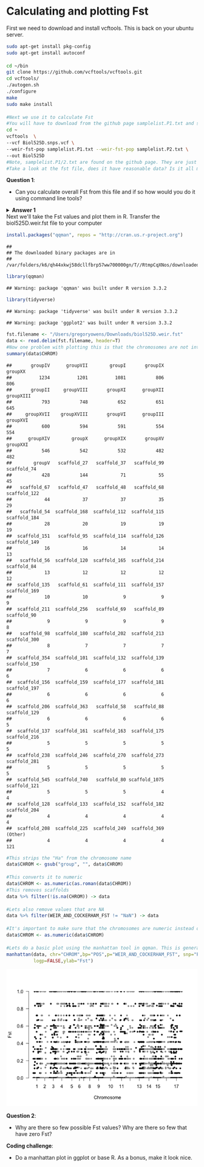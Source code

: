 # Calculating and plotting Fst

First we need to download and install vcftools. This is back on your ubuntu server.
```bash
sudo apt-get install pkg-config
sudo apt-get install autoconf

cd ~/bin 
git clone https://github.com/vcftools/vcftools.git
cd vcftools/ 
./autogen.sh 
./configure	
make 
sudo make install

#Next we use it to calculate Fst
#You will have to download from the github page samplelist.P1.txt and samplelist.P2.txt
cd ~
vcftools  \
--vcf Biol525D.snps.vcf \
--weir-fst-pop samplelist.P1.txt --weir-fst-pop samplelist.P2.txt \
--out Biol525D
#Note, samplelist.P1/2.txt are found on the github page. They are just lists of samples for each population.
#Take a look at the fst file, does it have reasonable data? Is it all missing data?
```
**Question 1**:
* Can you calculate overall Fst from this file and if so how would you do it using command line tools?

<details> 
<summary><b>Answer 1</b>  </summary>

  
    Fst is a ratio so calculating the overall values requires summing the numerator and denominator for each locus, which we don't have. 
    
</details>
Next we'll take the Fst values and plot them in R. Transfer the biol525D.weir.fst file to your computer


```r
install.packages("qqman", repos = "http://cran.us.r-project.org")
```

```
## 
## The downloaded binary packages are in
## 	/var/folders/k6/qh44xkwj58dcllfbrp57ww700000gn/T//RtmpCqXNos/downloaded_packages
```

```r
library(qqman)
```

```
## Warning: package 'qqman' was built under R version 3.3.2
```

```r
library(tidyverse)
```

```
## Warning: package 'tidyverse' was built under R version 3.3.2
```

```
## Warning: package 'ggplot2' was built under R version 3.3.2
```

```r
fst.filename <- "/Users/gregoryowens/Downloads/biol525D.weir.fst"
data <- read.delim(fst.filename, header=T)
#Now one problem with plotting this is that the chromosomes are not intergers
summary(data$CHROM)
```

```
##       groupIV      groupVII        groupI       groupIX       groupXX 
##          1234          1201          1081           806           806 
##       groupII     groupVIII       groupXI      groupXII     groupXIII 
##           793           748           652           651           645 
##     groupXVII    groupXVIII       groupVI      groupIII      groupXVI 
##           600           594           591           554           554 
##      groupXIV        groupX      groupXIX       groupXV      groupXXI 
##           546           542           532           482           482 
##        groupV   scaffold_27   scaffold_37   scaffold_99   scaffold_74 
##           428           144            71            55            45 
##   scaffold_67   scaffold_47   scaffold_48   scaffold_68  scaffold_122 
##            44            37            37            35            29 
##   scaffold_54  scaffold_168  scaffold_112  scaffold_115  scaffold_184 
##            28            20            19            19            19 
##  scaffold_151   scaffold_95  scaffold_114  scaffold_126  scaffold_149 
##            16            16            14            14            13 
##   scaffold_56  scaffold_120  scaffold_165  scaffold_214   scaffold_84 
##            13            12            12            12            12 
##  scaffold_135   scaffold_61  scaffold_111  scaffold_157  scaffold_169 
##            10            10             9             9             9 
##  scaffold_211  scaffold_256   scaffold_69   scaffold_89   scaffold_90 
##             9             9             9             9             8 
##   scaffold_98  scaffold_180  scaffold_202  scaffold_213  scaffold_300 
##             8             7             7             7             7 
##  scaffold_354  scaffold_101  scaffold_132  scaffold_139  scaffold_150 
##             7             6             6             6             6 
##  scaffold_156  scaffold_159  scaffold_177  scaffold_181  scaffold_197 
##             6             6             6             6             6 
##  scaffold_206  scaffold_363   scaffold_58   scaffold_88  scaffold_129 
##             6             6             6             6             5 
##  scaffold_137  scaffold_161  scaffold_163  scaffold_175  scaffold_216 
##             5             5             5             5             5 
##  scaffold_238  scaffold_246  scaffold_270  scaffold_273  scaffold_281 
##             5             5             5             5             5 
##  scaffold_545  scaffold_740   scaffold_80 scaffold_1075  scaffold_121 
##             5             5             5             4             4 
##  scaffold_128  scaffold_133  scaffold_152  scaffold_182  scaffold_204 
##             4             4             4             4             4 
##  scaffold_208  scaffold_225  scaffold_249  scaffold_369       (Other) 
##             4             4             4             4           121
```

```r
#This strips the "Ha" from the chromosome name
data$CHROM <- gsub("group", "", data$CHROM)

#This converts it to numeric
data$CHROM <- as.numeric(as.roman(data$CHROM))
#This removes scaffolds
data %>% filter(!is.na(CHROM)) -> data

#Lets also remove values that are NA
data %>% filter(WEIR_AND_COCKERHAM_FST != "NaN") -> data

#It's important to make sure that the chromosomes are numeric instead of character
data$CHROM <- as.numeric(data$CHROM)

#Lets do a basic plot using the manhattan tool in qqman. This is generally designed for plotting pvalues from GWAS, but it works here.
manhattan(data, chr="CHROM",bp="POS",p="WEIR_AND_COCKERHAM_FST", snp="POS",
          logp=FALSE,ylab="Fst")
```

![](figure/fst1-1.png)


**Question 2**:
* Why are there so few possible Fst values? Why are there so few that have zero Fst?

**Coding challenge**:
* Do a manhattan plot in ggplot or base R. As a bonus, make it look nice.




